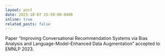 ```yaml
---
layout: post
date: 2023-10-07 15:59:00-0400
inline: true
related_posts: false
---
```

Paper “Improving Conversational Recommendation Systems via Bias Analysis and Language-Model-Enhanced Data Augmentation” accepted to EMNLP 2023.
